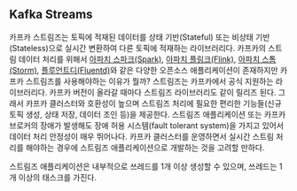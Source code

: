 ## Kafka Streams
카프카 스트림즈는 토픽에 적재된 데이터를 상태 기반(Stateful) 또는 비상태 기반(Stateless)으로 실시간 변환하여 다른 토픽에 적재하는 라이브러리다. 카프카의
스트림 데이터 처리를 위해서 [아파치 스파크(Spark)](https://aws.amazon.com/ko/what-is/apache-spark/), [아파치 플링크(Flink)](https://aws.amazon.com/ko/what-is/apache-flink/), [아파치 스톰(Storm)](), [플루언트디(Fluentd)]()와 같은 다양한 오픈소스 애플리케이션이
존재하지만 카프카 스트림즈를 사용해야하는 이유가 뭘까? 스트림즈는 카프카에서 공식 지원하는 라이브러리다. 카프카 버전이 올라갈 때마다 스트림즈 라이브러리도 같이 릴리즈 된다.
그래서 카프카 클러스터와 호환성이 높으며 스트림즈 처리에 필요한 편리한 기능들(신규 토픽 생성, 상태 저장, 데이터 조인 등)을 제공한다. 
스트림즈 애플리케이션 또는 카프카 브로커의 장애가 발생해도 장애 허용 시스템(fault tolerant system)을 가지고 있어서 데이터 처리 안정성이 매우 뛰어나다.
카프카 클러스터를 운영하면서 실시간 스트림 처리를 해야하는 경우에 스트림즈 애플리케이션으로 개발하는 것을 고려할 만하다. 


스트림즈 애플리케이션은 내부적으로 쓰레드를 1개 이상 생성할 수 있으며, 쓰레드는 1개 이상의 태스크를 가진다. 

